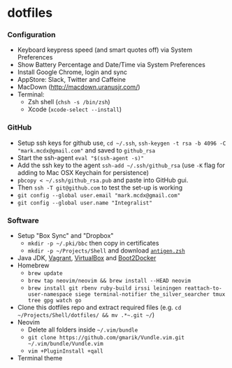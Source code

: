 # dotfiles

### Configuration

- Keyboard keypress speed (and smart quotes off) via System Preferences
- Show Battery Percentage and Date/Time via System Preferences
- Install Google Chrome, login and sync
- AppStore: Slack, Twitter and Caffeine
- MacDown (http://macdown.uranusjr.com/)
- Terminal: 
  - Zsh shell (`chsh -s /bin/zsh`)
  - Xcode (`xcode-select --install`)

### GitHub

- Setup ssh keys for github use, `cd ~/.ssh`, `ssh-keygen -t rsa -b 4096 -C "mark.mcdx@gmail.com"` and saved to `github_rsa`
- Start the ssh-agent `eval "$(ssh-agent -s)"`
- Add the ssh key to the agent `ssh-add ~/.ssh/github_rsa` (use `-K` flag for adding to Mac OSX Keychain for persistence)
- `pbcopy < ~/.ssh/github_rsa.pub` and paste into GitHub gui.
- Then `ssh -T git@github.com` to test the set-up is working
- `git config --global user.email "mark.mcdx@gmail.com"`
- `git config --global user.name "Integralist"`

### Software

- Setup "Box Sync" and "Dropbox"
  - `mkdir -p ~/.pki/bbc` then copy in certificates
  - `mkdir -p ~/Projects/Shell` and download [`antigen.zsh`](https://github.com/zsh-users/antigen/blob/master/antigen.zsh)
- Java JDK, [Vagrant](https://www.vagrantup.com/downloads.html), [VirtualBox](https://www.virtualbox.org/wiki/Downloads) and [Boot2Docker](https://github.com/boot2docker/osx-installer/releases)
- Homebrew
  - `brew update`
  - `brew tap neovim/neovim && brew install --HEAD neovim` 
  - `brew install git rbenv ruby-build irssi leiningen reattach-to-user-namespace siege terminal-notifier the_silver_searcher tmux tree gpg watch go`
- Clone this dotfiles repo and extract required files (e.g. `cd ~/Projects/Shell/dotfiles/ && mv .*~.git ~/`)
- Neovim
  - Delete all folders inside `~/.vim/bundle`
  - `git clone https://github.com/gmarik/Vundle.vim.git ~/.vim/bundle/Vundle.vim`
  - `vim +PluginInstall +qall`
- Terminal theme
